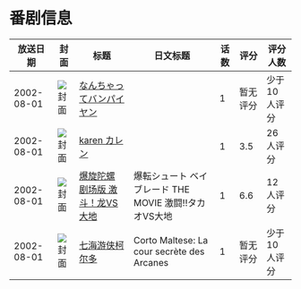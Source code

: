 # 番剧信息

|放送日期|封面|标题|日文标题|话数|评分|评分人数|
|---|---|---|---|---|---|---|
|2002-08-01|![封面](https://lain.bgm.tv/pic/cover/c/da/4f/141565_f2C2P.jpg)|[なんちゃってバンパイヤン](https://bangumi.tv/subject/141565)||1|暂无评分|少于10人评分|
|2002-08-01|![封面](https://bangumi.tv/img/no_icon_subject.png)|[karen カレン](https://bangumi.tv/subject/82132)||1|3.5|26人评分|
|2002-08-01|![封面](https://lain.bgm.tv/pic/cover/c/0d/c1/9351_8hvpO.jpg)|[爆旋陀螺 剧场版 激斗！龙VS大地](https://bangumi.tv/subject/9351)|爆転シュート ベイブレード THE MOVIE 激闘!!タカオVS大地|1|6.6|12人评分|
|2002-08-01|![封面](https://lain.bgm.tv/pic/cover/c/5c/4c/35863_PXqSz.jpg)|[七海游侠柯尔多](https://bangumi.tv/subject/35863)|Corto Maltese: La cour secrète des Arcanes|1|暂无评分|少于10人评分|

